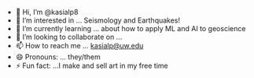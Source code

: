 - 👋 Hi, I’m @kasialp8
- 👀 I’m interested in ... Seismology and Earthquakes!
- 🌱 I’m currently learning ... about how to apply ML and AI to geoscience
- 💞️ I’m looking to collaborate on ...
- 📫 How to reach me ... kasialp@uw.edu
- 😄 Pronouns: ... they/them
- ⚡ Fun fact: ...I make and sell art in my free time

<!---
kasialp8/kasialp8 is a ✨ special ✨ repository because its `README.md` (this file) appears on your GitHub profile.
You can click the Preview link to take a look at your changes.
--->
